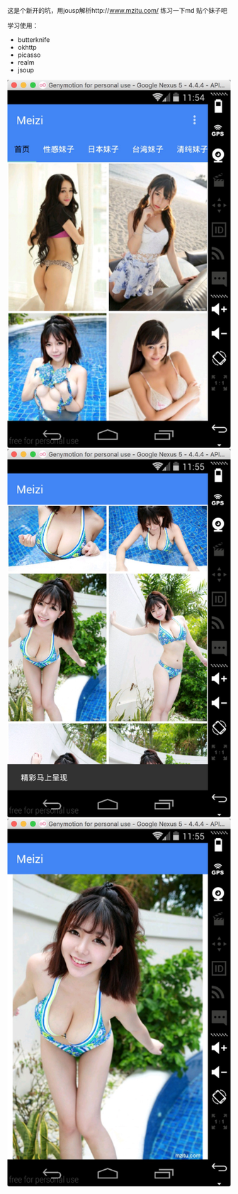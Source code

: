 这是个新开的坑，用jousp解析http://www.mzitu.com/
练习一下md
贴个妹子吧

学习使用：
* butterknife
* okhttp
* picasso
* realm
* jsoup

![](https://github.com/70kg/Meizi/blob/master/screenshots/111.png)
![](https://github.com/70kg/Meizi/blob/master/screenshots/2222.png)
![](https://github.com/70kg/Meizi/blob/master/screenshots/333.png)


